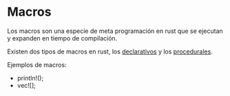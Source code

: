 # Macros

Los macros son una especie de meta programación en rust que se ejecutan y expanden en tiempo de compilación.

Existen dos tipos de macros en rust, los [declarativos](./1-Declarative.md) y los [procedurales](./2-Procedural.md).

Ejemplos de macros:
- println!();
- vec![];

